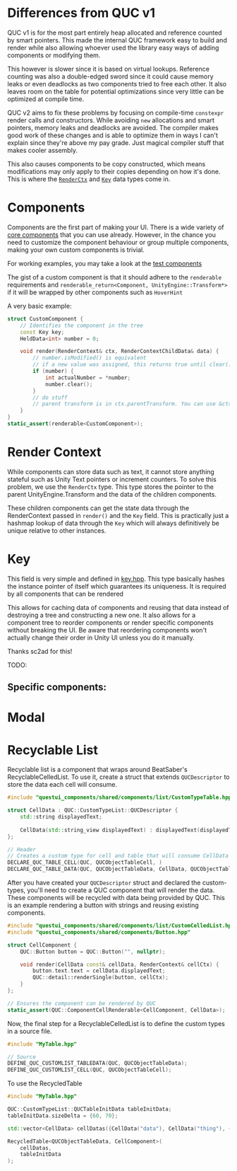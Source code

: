 # Differences from QUC v1
QUC v1 is for the most part entirely heap allocated and reference counted by smart pointers. This made the internal QUC framework easy to build and render while also allowing whoever used the library easy ways of adding components or modifying them.

This however is slower since it is based on virtual lookups. Reference counting was also a double-edged sword since it could cause memory leaks or even deadlocks as two components tried to free each other.
It also leaves room on the table for potential optimizations since very little can be optimized at compile time.

QUC v2 aims to fix these problems by focusing on compile-time `constexpr` render calls and constructors. While avoiding `new` allocations and smart pointers, memory leaks and deadlocks are avoided. 
The compiler makes good work of these changes and is able to optimize them in ways I can't explain since they're above my pay grade. 
Just magical compiler stuff that makes cooler assembly.

This also causes components to be copy constructed, which means modifications may only apply to their copies depending on how it's done. This is where the [`RenderCtx`](#render-context) and [`Key`](#Key) data types come in.

# Components
Components are the first part of making your UI. There is a wide variety of [core components](../shared/components) that you can use already. 
However, in the chance you need to customize the component behaviour or group multiple components, making your own custom components is trivial.

For working examples, you may take a look at the [test components](../test/include/TestComponent.hpp)

The gist of a custom component is that it should adhere to the `renderable` requirements and `renderable_return<Component, UnityEngine::Transform*>` if it will be wrapped by other components such as `HoverHint`

A very basic example: 
```cpp
struct CustomComponent {
    // Identifies the component in the tree
    const Key key;
    HeldData<int> number = 0;

    void render(RenderContext& ctx, RenderContextChildData& data) {
        // number.isModified() is equivalent
        // if a new value was assigned, this returns true until clear() is called
        if (number) {
            int actualNumber = *number;
            number.clear();
        }
        // do stuff
        // parent transform is in ctx.parentTransform. You can use &ctx.parentTransform to retrieve the pointer.
    }
}
static_assert(renderable<CustomComponent>);
```

# Render Context
While components can store data such as text, it cannot store anything stateful such as Unity Text pointers or increment counters. 
To solve this problem, we use the `RenderCtx` type. This type stores the pointer to the parent UnityEngine.Transform and the data of the children components. 

These children components can get the state data through the RenderContext passed in `render()` and the `Key` field. 
This is practically just a hashmap lookup of data through the `Key` which will always definitively be unique relative to other instances.

# Key
This field is very simple and defined in [key.hpp](../shared/key.hpp). This type basically hashes the instance pointer of itself which guarantees its uniqueness. It is required by all components that can be rendered

This allows for caching data of components and reusing that data instead of destroying a tree and constructing a new one. It also allows for a component tree to reorder components or render specific components without breaking the UI. 
Be aware that reordering components won't actually change their order in Unity UI unless you do it manually.

Thanks sc2ad for this!


TODO:
## Specific components:
# Modal
# Recyclable List
Recyclable list is a component that wraps around BeatSaber's RecyclableCelledList. 
To use it, create a struct that extends `QUCDescriptor` to store the data each cell will consume.
```cpp
#include "questui_components/shared/components/list/CustomTypeTable.hpp"

struct CellData : QUC::CustomTypeList::QUCDescriptor {
    std::string displayedText;
    
    CellData(std::string_view displayedText) : displayedText(displayedText) {}
};

// Header
// Creates a custom type for cell and table that will consume CellData and build the cells
DECLARE_QUC_TABLE_CELL(QUC, QUCObjectTableCell, )
DECLARE_QUC_TABLE_DATA(QUC, QUCObjectTableData, CellData, QUCObjectTableCell, );
```

After you have created your `QUCDescriptor` struct and declared the custom-types, you'll need to create a QUC component that will render the data. These components will be recycled with data being provided by QUC.
This is an example rendering a button with strings and reusing existing components.
```cpp
#include "questui_components/shared/components/list/CustomCelledList.hpp"
#include "questui_components/shared/components/Button.hpp"

struct CellComponent {
    QUC::Button button = QUC::Button("", nullptr);

    void render(CellData const& cellData, RenderContext& cellCtx) {
        button.text.text = cellData.displayedText;
        QUC::detail::renderSingle(button, cellCtx);
    }
};

// Ensures the component can be rendered by QUC
static_assert(QUC::ComponentCellRenderable<CellComponent, CellData>);
```

Now, the final step for a RecyclableCelledList is to define the custom types in a source file.
```cpp
#include "MyTable.hpp"

// Source
DEFINE_QUC_CUSTOMLIST_TABLEDATA(QUC, QUCObjectTableData);
DEFINE_QUC_CUSTOMLIST_CELL(QUC, QUCObjectTableCell);
```

To use the RecycledTable

```cpp
#include "MyTable.hpp"

QUC::CustomTypeList::QUCTableInitData tableInitData;
tableInitData.sizeDelta = {60, 70};

std::vector<CellData> cellDatas({CellData("data"), CellData("thing"), {"magic"}, {"school"}, {"bus"}, {"tacos"}, {"are"}, {"cool"}, {"why"}, {"do"}, {"I"}, {"do"}, {"this"}});

RecycledTable<QUCObjectTableData, CellComponent>(
    cellDatas,
    tableInitData
);
```